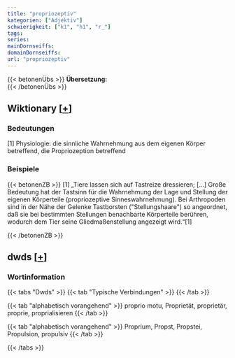```yaml
---
title: "propriozeptiv"
kategorien: ["Adjektiv"]
schwierigkeit: ["k1", "h1", "r_"]
tags:
series:
mainDornseiffs:
domainDornseiffs:
url: "propriozeptiv"
---
```


{{< betonenÜbs >}}
**Übersetzung:**  
{{< /betonenÜbs >}}

## Wiktionary [[+](https://de.wiktionary.org/wiki/propriozeptiv)]

### Bedeutungen
[1] Physiologie: die sinnliche Wahrnehmung aus dem eigenen Körper betreffend, die Propriozeption betreffend  

### Beispiele
{{< betonenZB >}}
[1] „Tiere lassen sich auf Tastreize dressieren;  […] Große Bedeutung hat der Tastsinn für die Wahrnehmung der Lage und Stellung der eigenen Körperteile (propriozeptive Sinneswahrnehmung). Bei Arthropoden sind in der Nähe der Gelenke Tastborsten ("Stellungshaare") so angeordnet, daß sie bei bestimmten Stellungen benachbarte Körperteile berühren, wodurch dem Tier seine Gliedmaßenstellung angezeigt wird.“[1]  

{{< /betonenZB >}}


## dwds [[+](https://www.dwds.de/wb/propriozeptiv)]

### Wortinformation
{{< tabs "Dwds" >}}
{{< tab "Typische Verbindungen" >}}
{{< /tab >}}

{{< tab "alphabetisch vorangehend" >}}
proprio motu, Proprietät, proprietär, proprie, proprialisieren
{{< /tab >}}

{{< tab "alphabetisch vorangehend" >}}
Proprium, Propst, Propstei, Propulsion, propulsiv
{{< /tab >}}

{{< /tabs >}}

